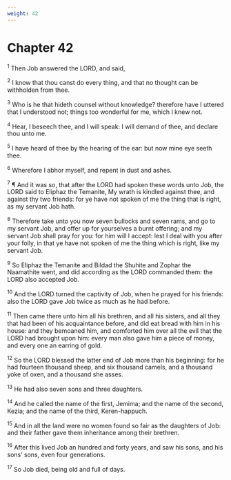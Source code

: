```yaml
---
weight: 42
---
```


# Chapter 42

<sup>1</sup> Then Job answered the LORD, and said, 

<sup>2</sup> I know that thou canst do every thing, and that no thought can be withholden from thee. 

<sup>3</sup> Who is he that hideth counsel without knowledge? therefore have I uttered that I understood not; things too wonderful for me, which I knew not. 

<sup>4</sup> Hear, I beseech thee, and I will speak: I will demand of thee, and declare thou unto me. 

<sup>5</sup> I have heard of thee by the hearing of the ear: but now mine eye seeth thee. 

<sup>6</sup> Wherefore I abhor myself, and repent in dust and ashes. 

<sup>7</sup> ¶ And it was so, that after the LORD had spoken these words unto Job, the LORD said to Eliphaz the Temanite, My wrath is kindled against thee, and against thy two friends: for ye have not spoken of me the thing that is right, as my servant Job hath. 

<sup>8</sup> Therefore take unto you now seven bullocks and seven rams, and go to my servant Job, and offer up for yourselves a burnt offering; and my servant Job shall pray for you: for him will I accept: lest I deal with you after your folly, in that ye have not spoken of me the thing which is right, like my servant Job. 

<sup>9</sup> So Eliphaz the Temanite and Bildad the Shuhite and Zophar the Naamathite went, and did according as the LORD commanded them: the LORD also accepted Job. 

<sup>10</sup> And the LORD turned the captivity of Job, when he prayed for his friends: also the LORD gave Job twice as much as he had before. 

<sup>11</sup> Then came there unto him all his brethren, and all his sisters, and all they that had been of his acquaintance before, and did eat bread with him in his house: and they bemoaned him, and comforted him over all the evil that the LORD had brought upon him: every man also gave him a piece of money, and every one an earring of gold. 

<sup>12</sup> So the LORD blessed the latter end of Job more than his beginning: for he had fourteen thousand sheep, and six thousand camels, and a thousand yoke of oxen, and a thousand she asses. 

<sup>13</sup> He had also seven sons and three daughters. 

<sup>14</sup> And he called the name of the first, Jemima; and the name of the second, Kezia; and the name of the third, Keren-happuch. 

<sup>15</sup> And in all the land were no women found so fair as the daughters of Job: and their father gave them inheritance among their brethren. 

<sup>16</sup> After this lived Job an hundred and forty years, and saw his sons, and his sons’ sons, even four generations. 

<sup>17</sup> So Job died, being old and full of days. 

